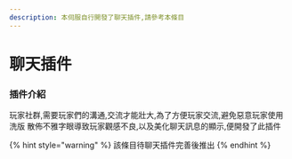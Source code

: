 ```yaml
---
description: 本伺服自行開發了聊天插件,請參考本條目
---
```


# 聊天插件

### 插件介紹

玩家社群,需要玩家們的溝通,交流才能壯大,為了方便玩家交流,避免惡意玩家使用洗版 散佈不雅字眼導致玩家觀感不良,以及美化聊天訊息的顯示,便開發了此插件

{% hint style="warning" %}
該條目待聊天插件完善後推出
{% endhint %}

